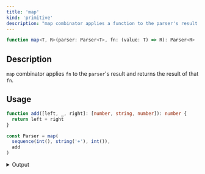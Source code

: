 ```yaml
---
title: 'map'
kind: 'primitive'
description: "map combinator applies a function to the parser's result and returns the result of that function."
---
```


```typescript {{ withLineNumbers: false }}
function map<T, R>(parser: Parser<T>, fn: (value: T) => R): Parser<R>
```

## Description

`map` combinator applies `fn` to the `parser`'s result and returns the result of that `fn`.

## Usage

```typescript
function add([left, _, right]: [number, string, number]): number {
  return left + right
}

const Parser = map(
  sequence(int(), string('+'), int()),
  add
)
```

<details>
  <summary>Output</summary>

  ### Success

  ```typescript
  run(Parser).with('2+2')

  {
    kind: 'success',
    state: { text: '2+2', index: 3 },
    value: 4
  }
  ```

  ### Failure

  ```typescript
  run(Parser).with('2-2')

  {
    kind: 'failure',
    state: { text: '2-2', index: 1 },
    expected: '+'
  }
  ```
</details>
